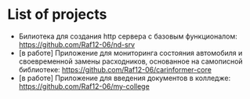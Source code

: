 # List of projects
- Билиотека для создания http сервера с базовым функционалом: https://github.com/Raf12-06/nd-srv
- [в работе] Приложение для мониторинга состояния автомобиля и своевременной замены расходников, основанное на самописной библиотеке: https://github.com/Raf12-06/carinformer-core
- [в работе] Приложение для введения документов в колледже: https://github.com/Raf12-06/my-college
